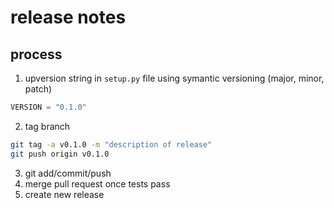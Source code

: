 # release notes

## process

1. upversion string in `setup.py` file using symantic versioning (major, minor, patch)

```python
VERSION = "0.1.0"
```

2. tag branch

```bash
git tag -a v0.1.0 -m "description of release"
git push origin v0.1.0
```

3. git add/commit/push
4. merge pull request once tests pass
5. create new release
